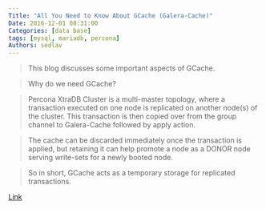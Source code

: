 ```yaml
---
Title: "All You Need to Know About GCache (Galera-Cache)"
Date: 2016-12-01 08:31:00
Categories: [data base]
tags: [mysql, mariadb, percona]
Authors: sedlav
---
```


> This blog discusses some important aspects of GCache.

> Why do we need GCache?

> Percona XtraDB Cluster is a multi-master topology, where a transaction executed on one node is replicated on another node(s) of the cluster. This transaction is then copied over from the group channel to Galera-Cache followed by apply action.

> The cache can be discarded immediately once the transaction is applied, but retaining it can help promote a node as a DONOR node serving write-sets for a newly booted node.

> So in short, GCache acts as a temporary storage for replicated transactions.

[Link](https://www.percona.com/blog/2016/11/16/all-you-need-to-know-about-gcache-galera-cache/)
